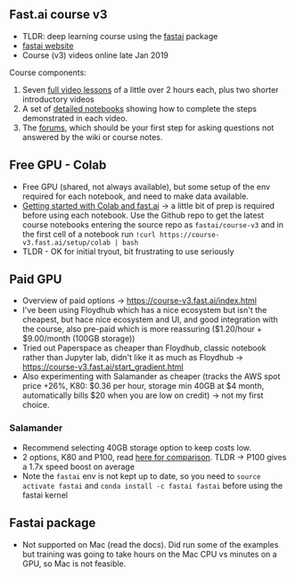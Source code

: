## Fast.ai course v3
* TLDR: deep learning course using the [fastai](https://docs.fast.ai/) package
* [fastai website](https://www.fast.ai/)
* Course (v3) videos online late Jan 2019

Course components:
1. Seven [full video lessons](https://course.fast.ai/lessons/lessons.html) of a little over 2 hours each, plus two shorter introductory videos
2. A set of [detailed notebooks](https://github.com/fastai/course-v3) showing how to complete the steps demonstrated in each video.
3. The [forums](https://forums.fast.ai/), which should be your first step for asking questions not answered by the wiki or course notes.

## Free GPU - Colab
* Free GPU (shared, not always available), but some setup of the env required for each notebook, and need to make data available.
* [Getting started with Colab and fast.ai](https://course-v3.fast.ai/start_colab.html) -> a little bit of prep is required before using each notebook. Use the Github repo to get the latest course notebooks entering the source repo as `fastai/course-v3` and in the first cell of a notebook run `!curl https://course-v3.fast.ai/setup/colab | bash`
* TLDR - OK for initial tryout, bit frustrating to use seriously

## Paid GPU
* Overview of paid options -> https://course-v3.fast.ai/index.html
* I've been using Floydhub which has a nice ecosystem but isn't the cheapest, but hace nice ecosystem and UI, and good integration with the course, also pre-paid which is more reassuring ($1.20/hour + $9.00/month (100GB storage))
* Tried out Paperspace as cheaper than Floydhub, classic notebook rather than Jupyter lab, didn't like it as much as Floydhub -> https://course-v3.fast.ai/start_gradient.html
* Also experimenting with Salamander as cheaper (tracks the AWS spot price +26%, K80: $0.36 per hour, storage min 40GB at $4 month, automatically bills $20 when you are low on credit) -> not my first choice.

### Salamander
* Recommend selecting 40GB storage option to keep costs low.
* 2 options, K80 and P100, read [here for comparison](https://www.xcelerit.com/computing-benchmarks/insights/nvidia-p100-vs-k80-gpu/). TLDR -> P100 gives a 1.7x speed boost on average
* Note the `fastai` env is not kept up to date, so you need to `source activate fastai` and `conda install -c fastai fastai` before using the fastai kernel

## Fastai package
* Not supported on Mac (read the docs). Did run some of the examples but training was going to take hours on the Mac CPU vs minutes on a GPU, so Mac is not feasible.